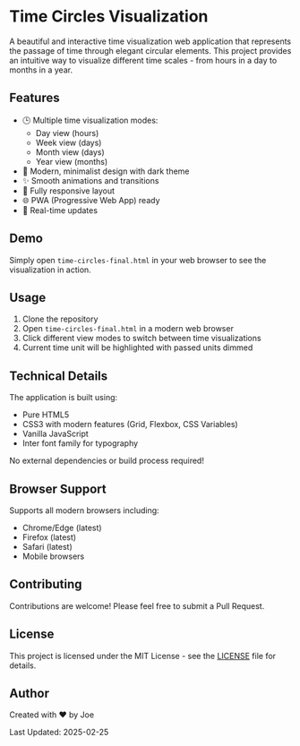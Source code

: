 # Time Circles Visualization

A beautiful and interactive time visualization web application that represents the passage of time through elegant circular elements. This project provides an intuitive way to visualize different time scales - from hours in a day to months in a year.

## Features

- 🕒 Multiple time visualization modes:
  - Day view (hours)
  - Week view (days)
  - Month view (days)
  - Year view (months)
- 🎨 Modern, minimalist design with dark theme
- ✨ Smooth animations and transitions
- 📱 Fully responsive layout
- 🌐 PWA (Progressive Web App) ready
- 🎯 Real-time updates

## Demo

Simply open `time-circles-final.html` in your web browser to see the visualization in action.

## Usage

1. Clone the repository
2. Open `time-circles-final.html` in a modern web browser
3. Click different view modes to switch between time visualizations
4. Current time unit will be highlighted with passed units dimmed

## Technical Details

The application is built using:
- Pure HTML5
- CSS3 with modern features (Grid, Flexbox, CSS Variables)
- Vanilla JavaScript
- Inter font family for typography

No external dependencies or build process required!

## Browser Support

Supports all modern browsers including:
- Chrome/Edge (latest)
- Firefox (latest)
- Safari (latest)
- Mobile browsers

## Contributing

Contributions are welcome! Please feel free to submit a Pull Request.

## License

This project is licensed under the MIT License - see the [LICENSE](LICENSE) file for details.

## Author

Created with ❤️ by Joe

Last Updated: 2025-02-25
